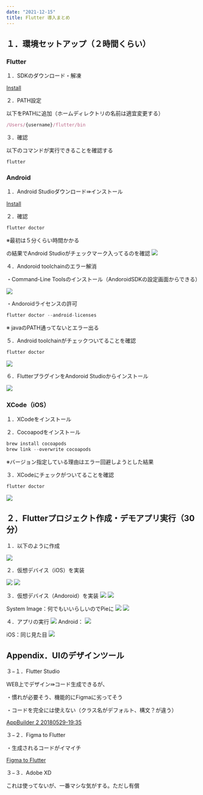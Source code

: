 ```yaml
---
date: "2021-12-15"
title: Flutter 導入まとめ
---
```


## １．環境セットアップ（２時間くらい）

### Flutter

１．SDKのダウンロード・解凍

[Install](https://flutter.dev/docs/get-started/install)

２．PATH設定

以下をPATHに追加（ホームディレクトリの名前は適宜変更する）

```jsx
/Users/{username}/flutter/bin
```

３．確認

以下のコマンドが実行できることを確認する

```jsx
flutter
```

### Android

１．Android Studioダウンロード⇛インストール

[Install](https://developer.android.com/studio?hl=ja&gclid=CjwKCAjw8KmLBhB8EiwAQbqNoJ6FGOMXbFIo4QDZVpbigkO_VdXJgy_zTpzITT4qJhhk4w2z8mEmVxoCoV0QAvD_BwE&gclsrc=aw.ds)

２．確認

```jsx
flutter doctor
```

※最初は５分くらい時間かかる

の結果でAndroid Studioがチェックマーク入ってるのを確認
![](Pasted%20image%2020220612155127.png)

４．Andoroid toolchainのエラー解消

・Command-Line Toolsのインストール（AndoroidSDKの設定画面からできる）

![](Pasted%20image%2020220612155223.png)

・Andoroidライセンスの許可

```jsx
flutter doctor --android-licenses
```

※ javaのPATH通ってないとエラー出る

５．Android toolchainがチェックついてることを確認

```jsx
flutter doctor
```

![](Pasted%20image%2020220612155500.png)

６．FlutterプラグインをAndoroid Studioからインストール

![](Pasted%20image%2020220612155444.png)

### XCode（iOS）

１．XCodeをインストール

２．Cocoapodをインストール

```jsx
brew install cocoapods
brew link --overwrite cocoapods
```

※バージョン指定している理由はエラー回避しようとした結果

３．XCodeにチェックがついてることを確認

```jsx
flutter doctor
```

![](Pasted%20image%2020220612155515.png)

## ２．Flutterプロジェクト作成・デモアプリ実行（30分）

１．以下のように作成

![](Pasted%20image%2020220612155530.png)

２．仮想デバイス（iOS）を実装

![](Pasted%20image%2020220612155608.png)
![](Pasted%20image%2020220612155552.png)

３．仮想デバイス（Andoroid）を実装
![](Pasted%20image%2020220612155628.png)
![](Pasted%20image%2020220612155645.png)

System Image：何でもいいらしいのでPieに
![](Pasted%20image%2020220612155701.png)
![](Pasted%20image%2020220612155719.png)

４．アプリの実行
![](Pasted%20image%2020220612155738.png)
Android：
![](Pasted%20image%2020220612155759.png)

iOS：同じ見た目
![](Pasted%20image%2020220612155820.png)
## Appendix．UIのデザインツール

３−１．Flutter Studio

WEB上でデザイン⇛コード生成できるが、

・慣れが必要そう、機能的にFigmaに劣ってそう

・コードを完全には使えない（クラス名がデフォルト、構文？が違う）

[AppBuilder 2 20180529-19:35](https://flutterstudio.app/)

３−２．Figma to Flutter

・生成されるコードがイマイチ

[Figma to Flutter](https://aloisdeniel.github.io/figma-to-flutter/)

３−３．Adobe XD

これは使ってないが、一番マシな気がする。ただし有償